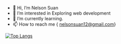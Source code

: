 - 👋 Hi, I’m Nelson Suan
- 👀 I’m interested in Exploring web development
- 🌱 I’m currently learning.
- 📫 How to reach me { nelsonsuan12@gmail.com}


[![Top Langs](https://github-readme-stats.vercel.app/api/top-langs/?username=anuraghazra&show_icons=true&theme=tokyonight)](https://github.com/anuraghazra/github-readme-stats)
